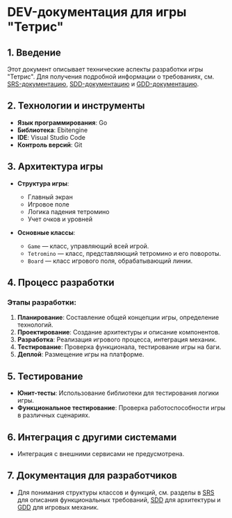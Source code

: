 # DEV-документация для игры "Тетрис"

## 1. Введение
Этот документ описывает технические аспекты разработки игры "Тетрис". Для получения подробной информации о требованиях, см. [SRS-документацию](srs.md), [SDD-документацию](sdd.md) и [GDD-документацию](gdd.md).

## 2. Технологии и инструменты
- **Язык программирования**: Go
- **Библиотека**: Ebitengine
- **IDE**: Visual Studio Code
- **Контроль версий**: Git

## 3. Архитектура игры
- **Структура игры**:
  - Главный экран
  - Игровое поле
  - Логика падения тетромино
  - Учет очков и уровней

- **Основные классы**:
  - `Game` — класс, управляющий всей игрой.
  - `Tetromino` — класс, представляющий тетромино и его повороты.
  - `Board` — класс игрового поля, обрабатывающий линии.

## 4. Процесс разработки
### Этапы разработки:
1. **Планирование**: Составление общей концепции игры, определение технологий.
2. **Проектирование**: Создание архитектуры и описание компонентов.
3. **Разработка**: Реализация игрового процесса, интеграция механик.
4. **Тестирование**: Проверка функционала, тестирование игры на баги.
5. **Деплой**: Размещение игры на платформе.

## 5. Тестирование
- **Юнит-тесты**: Использование библиотеки для тестирования логики игры.
- **Функциональное тестирование**: Проверка работоспособности игры в различных сценариях.

## 6. Интеграция с другими системами
- Интеграция с внешними сервисами не предусмотрена.

## 7. Документация для разработчиков
- Для понимания структуры классов и функций, см. разделы в [SRS](srs.md) для описания функциональных требований, [SDD](sdd.md) для архитектуры и [GDD](gdd.md) для игровых механик.
